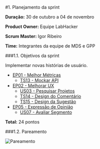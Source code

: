 #1. Planejamento da sprint

**Duração:** 30 de outubro a 04 de novembro

**Product Owner:** Equipe LabHacker

**Scrum Master:** Igor Ribeiro

**Time:** Integrantes da equipe de MDS e GPP

###1.1. Objetivos da sprint

<p align="justify">Implementar novas histórias de usuário.</p>

* [EP01 - Melhor Métricas](https://github.com/fga-gpp-mds/2016.2-WikiLegis/issues/12)
   * [TS13 - Mockar API](https://github.com/fga-gpp-mds/2016.2-WikiLegis/issues/55)
* [EP02 - Melhorar UX](https://github.com/fga-gpp-mds/2016.2-WikiLegis/issues/15)
   * [US03 - Pesquisar Projetos](https://github.com/fga-gpp-mds/2016.2-WikiLegis/issues/43)
   * [TS14 - Design do Comentário](https://github.com/fga-gpp-mds/2016.2-WikiLegis/issues/56)
   * [TS15 - Design da Sugestão](https://github.com/fga-gpp-mds/2016.2-WikiLegis/issues/57)
* [EP05 - Expressão de Opinião](https://github.com/fga-gpp-mds/2016.2-WikiLegis/issues/35)
   * [US07 - Avaliar Segmento](https://github.com/fga-gpp-mds/2016.2-WikiLegis/issues/30)

**Total:** 24 pontos

###1.2. Pareamento

![Pareamento](https://raw.githubusercontent.com/wiki/fga-gpp-mds/2016.2-Time01-WikiLegis/imagens/pair4.jpg)